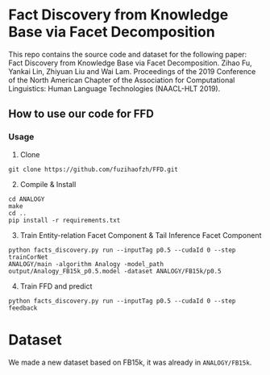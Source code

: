 # Fact Discovery from Knowledge Base via Facet Decomposition
This repo contains the source code and dataset for the following paper:
Fact Discovery from Knowledge Base via Facet Decomposition. Zihao Fu, Yankai Lin, Zhiyuan Liu and Wai Lam. Proceedings of the 2019 Conference of the North American Chapter of the Association for Computational Linguistics: Human Language Technologies (NAACL-HLT 2019).

## How to use our code for FFD


### Usage
1. Clone
```
git clone https://github.com/fuzihaofzh/FFD.git
```

2. Compile & Install
```
cd ANALOGY
make
cd ..
pip install -r requirements.txt
```

3. Train Entity-relation Facet Component & Tail Inference Facet Component
```
python facts_discovery.py run --inputTag p0.5 --cudaId 0 --step trainCorNet
ANALOGY/main -algorithm Analogy -model_path output/Analogy_FB15k_p0.5.model -dataset ANALOGY/FB15k/p0.5
```

4. Train FFD and predict
```
python facts_discovery.py run --inputTag p0.5 --cudaId 0 --step feedback
```

# Dataset
We made a new dataset based on FB15k, it was already in `ANALOGY/FB15k`.




